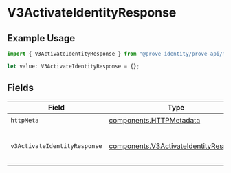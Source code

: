 # V3ActivateIdentityResponse

## Example Usage

```typescript
import { V3ActivateIdentityResponse } from "@prove-identity/prove-api/models/operations";

let value: V3ActivateIdentityResponse = {};
```

## Fields

| Field                                                                                          | Type                                                                                           | Required                                                                                       | Description                                                                                    | Example                                                                                        |
| ---------------------------------------------------------------------------------------------- | ---------------------------------------------------------------------------------------------- | ---------------------------------------------------------------------------------------------- | ---------------------------------------------------------------------------------------------- | ---------------------------------------------------------------------------------------------- |
| `httpMeta`                                                                                     | [components.HTTPMetadata](../../models/components/httpmetadata.md)                             | :heavy_check_mark:                                                                             | N/A                                                                                            |                                                                                                |
| `v3ActivateIdentityResponse`                                                                   | [components.V3ActivateIdentityResponse](../../models/components/v3activateidentityresponse.md) | :heavy_minus_sign:                                                                             | V3ActivateIdentityResponse                                                                     | {<br/>"success": true<br/>}                                                                    |